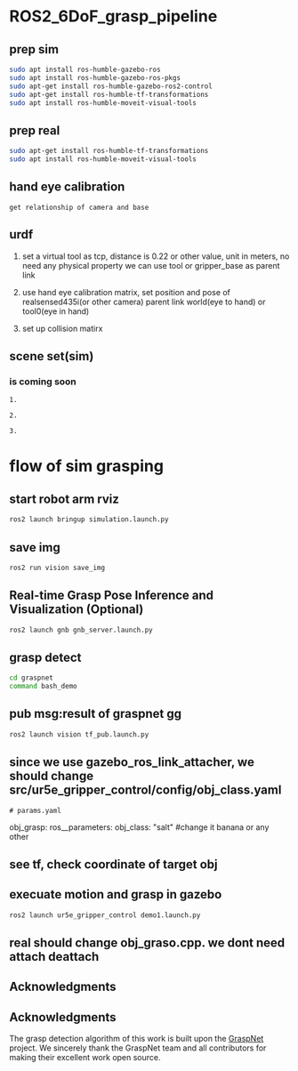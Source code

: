 # ROS2_6DoF_grasp_pipeline

## prep sim
```bash
sudo apt install ros-humble-gazebo-ros
sudo apt install ros-humble-gazebo-ros-pkgs
sudo apt-get install ros-humble-gazebo-ros2-control
sudo apt-get install ros-humble-tf-transformations
sudo apt install ros-humble-moveit-visual-tools
```

## prep real
```bash
sudo apt-get install ros-humble-tf-transformations
sudo apt install ros-humble-moveit-visual-tools
```

## hand eye calibration
    get relationship of camera and base

## urdf
1. set a virtual tool as tcp, distance is 0.22 or other value, unit in meters, no need any physical property
   we can use tool or gripper_base as parent link

2. use hand eye calibration matrix, set position and pose of realsensed435i(or other camera)
   parent link world(eye to hand) or tool0(eye in hand)

3. set up collision matirx
   
## scene set(sim)
### is coming soon
```
1.

2.

3.
```



 # flow of sim grasping 

## start robot arm rviz
```bash
ros2 launch bringup simulation.launch.py
```
## save img
```bash
ros2 run vision save_img
```
## Real-time Grasp Pose Inference and Visualization (Optional)
``` bash
ros2 launch gnb gnb_server.launch.py
```
## grasp detect
```bash
cd graspnet
command bash_demo
```
## pub msg:result of graspnet gg
```bash
ros2 launch vision tf_pub.launch.py
```


## since we use gazebo_ros_link_attacher, we should change src/ur5e_gripper_control/config/obj_class.yaml

    # params.yaml
obj_grasp:
  ros__parameters:
    obj_class: "salt"   #change it banana or any other

## see tf, check coordinate of target obj

## execuate motion and grasp in gazebo
```bash
ros2 launch ur5e_gripper_control demo1.launch.py
```

## real should change obj_graso.cpp. we dont need attach deattach


## Acknowledgments

## Acknowledgments

The grasp detection algorithm of this work is built upon the [GraspNet](https://github.com/graspnet/graspnet-baseline) project. We sincerely thank the GraspNet team and all contributors for making their excellent work open source.
